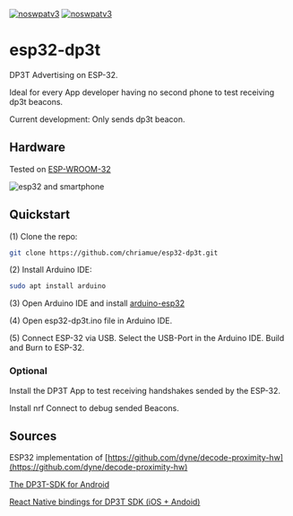[![noswpatv3](http://zoobab.wdfiles.com/local--files/start/noupcv3.jpg)](https://ffii.org/donate-now-to-save-europe-from-software-patents-says-ffii/)
[![noswpatv3](http://zoobab.wdfiles.com/local--files/start/noupcv3.jpg)](https://ffii.org/donate-now-to-save-europe-from-software-patents-says-ffii/)
# esp32-dp3t

DP3T Advertising on ESP-32.

Ideal for every App developer having no second phone to test receiving dp3t beacons.

Current development: Only sends dp3t beacon.

## Hardware

Tested on [ESP-WROOM-32](https://www.espressif.com/en/products/modules/esp-wroom-32/overview)

![esp32 and smartphone](hardware.jpg)

## Quickstart

(1) Clone the repo:

```bash
git clone https://github.com/chriamue/esp32-dp3t.git
```

(2) Install Arduino IDE:

```bash
sudo apt install arduino
```

(3) Open Arduino IDE and install [arduino-esp32](https://github.com/espressif/arduino-esp32/blob/master/docs/arduino-ide/boards_manager.md)

(4) Open esp32-dp3t.ino file in Arduino IDE.

(5) Connect ESP-32 via USB. Select the USB-Port in the Arduino IDE. Build and Burn to ESP-32.

### Optional

Install the DP3T App to test receiving handshakes sended by the ESP-32.

Install nrf Connect to debug sended Beacons.

## Sources

ESP32 implementation of [https://github.com/dyne/decode-proximity-hw](https://github.com/dyne/decode-proximity-hw)

[The DP3T-SDK for Android](https://github.com/DP-3T/dp3t-sdk-android)

[React Native bindings for DP3T SDK (iOS + Andoid)](https://github.com/fmauquie/react-native-dp3t-sdk)

